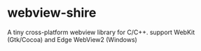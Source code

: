 # webview-shire
A tiny cross-platform webview library for C/C++. support WebKit (Gtk/Cocoa) and Edge WebView2 (Windows)
